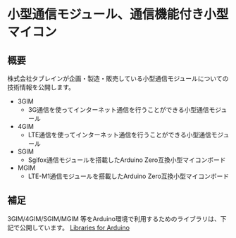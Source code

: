 # 小型通信モジュール、通信機能付き小型マイコン

## 概要

株式会社タブレインが企画・製造・販売している小型通信モジュールについての技術情報を公開します。

* 3GIM
  * 3G通信を使ってインターネット通信を行うことができる小型通信モジュール
* 4GIM
  * LTE通信を使ってインターネット通信を行うことができる小型通信モジュール
* SGIM
  * Sgifox通信モジュールを搭載したArduino Zero互換小型マイコンボード
* MGIM
  * LTE-M1通信モジュールを搭載したArduino Zero互換小型マイコンボード

## 補足

3GIM/4GIM/SGIM/MGIM 等をArduino環境で利用するためのライブラリは、下記で公開しています。
[Libraries for Arduino](https://github.com/openwireless/3gim)
